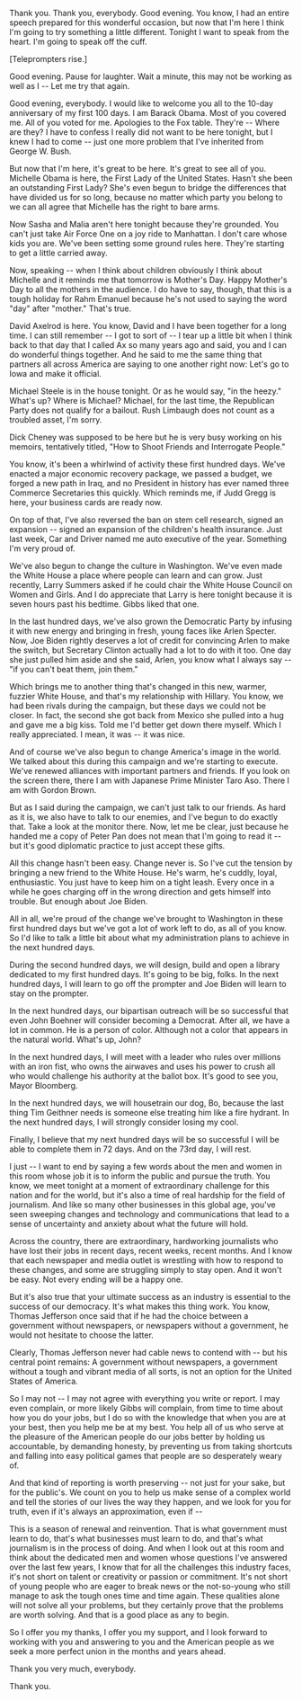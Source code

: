 Thank you. Thank you, everybody. Good evening. You know, I had an entire speech prepared for this wonderful occasion, but now that I'm here I think I'm going to try something a little different. Tonight I want to speak from the heart. I'm going to speak off the cuff.

\[Teleprompters rise.\]

Good evening. Pause for laughter. Wait a minute, this may not be working as well as I -- Let me try that again.

Good evening, everybody. I would like to welcome you all to the 10-day anniversary of my first 100 days. I am Barack Obama. Most of you covered me. All of you voted for me. Apologies to the Fox table. They're -- Where are they? I have to confess I really did not want to be here tonight, but I knew I had to come -- just one more problem that I've inherited from George W. Bush.

But now that I'm here, it's great to be here. It's great to see all of you. Michelle Obama is here, the First Lady of the United States. Hasn't she been an outstanding First Lady? She's even begun to bridge the differences that have divided us for so long, because no matter which party you belong to we can all agree that Michelle has the right to bare arms.

Now Sasha and Malia aren't here tonight because they're grounded. You can't just take Air Force One on a joy ride to Manhattan. I don't care whose kids you are. We've been setting some ground rules here. They're starting to get a little carried away.

Now, speaking -- when I think about children obviously I think about Michelle and it reminds me that tomorrow is Mother's Day. Happy Mother's Day to all the mothers in the audience. I do have to say, though, that this is a tough holiday for Rahm Emanuel because he's not used to saying the word "day" after "mother." That's true.

David Axelrod is here. You know, David and I have been together for a long time. I can still remember -- I got to sort of -- I tear up a little bit when I think back to that day that I called Ax so many years ago and said, you and I can do wonderful things together. And he said to me the same thing that partners all across America are saying to one another right now: Let's go to Iowa and make it official.

Michael Steele is in the house tonight. Or as he would say, "in the heezy." What's up? Where is Michael? Michael, for the last time, the Republican Party does not qualify for a bailout. Rush Limbaugh does not count as a troubled asset, I'm sorry.

Dick Cheney was supposed to be here but he is very busy working on his memoirs, tentatively titled, "How to Shoot Friends and Interrogate People."

You know, it's been a whirlwind of activity these first hundred days. We've enacted a major economic recovery package, we passed a budget, we forged a new path in Iraq, and no President in history has ever named three Commerce Secretaries this quickly. Which reminds me, if Judd Gregg is here, your business cards are ready now.

On top of that, I've also reversed the ban on stem cell research, signed an expansion -- signed an expansion of the children's health insurance. Just last week, Car and Driver named me auto executive of the year. Something I'm very proud of.

We've also begun to change the culture in Washington. We've even made the White House a place where people can learn and can grow. Just recently, Larry Summers asked if he could chair the White House Council on Women and Girls. And I do appreciate that Larry is here tonight because it is seven hours past his bedtime. Gibbs liked that one.

In the last hundred days, we've also grown the Democratic Party by infusing it with new energy and bringing in fresh, young faces like Arlen Specter. Now, Joe Biden rightly deserves a lot of credit for convincing Arlen to make the switch, but Secretary Clinton actually had a lot to do with it too. One day she just pulled him aside and she said, Arlen, you know what I always say -- "if you can't beat them, join them."

Which brings me to another thing that's changed in this new, warmer, fuzzier White House, and that's my relationship with Hillary. You know, we had been rivals during the campaign, but these days we could not be closer. In fact, the second she got back from Mexico she pulled into a hug and gave me a big kiss. Told me I'd better get down there myself. Which I really appreciated. I mean, it was -- it was nice.

And of course we've also begun to change America's image in the world. We talked about this during this campaign and we're starting to execute. We've renewed alliances with important partners and friends. If you look on the screen there, there I am with Japanese Prime Minister Taro Aso. There I am with Gordon Brown.

But as I said during the campaign, we can't just talk to our friends. As hard as it is, we also have to talk to our enemies, and I've begun to do exactly that. Take a look at the monitor there. Now, let me be clear, just because he handed me a copy of Peter Pan does not mean that I'm going to read it -- but it's good diplomatic practice to just accept these gifts.

All this change hasn't been easy. Change never is. So I've cut the tension by bringing a new friend to the White House. He's warm, he's cuddly, loyal, enthusiastic. You just have to keep him on a tight leash. Every once in a while he goes charging off in the wrong direction and gets himself into trouble. But enough about Joe Biden.

All in all, we're proud of the change we've brought to Washington in these first hundred days but we've got a lot of work left to do, as all of you know. So I'd like to talk a little bit about what my administration plans to achieve in the next hundred days.

During the second hundred days, we will design, build and open a library dedicated to my first hundred days. It's going to be big, folks. In the next hundred days, I will learn to go off the prompter and Joe Biden will learn to stay on the prompter.

In the next hundred days, our bipartisan outreach will be so successful that even John Boehner will consider becoming a Democrat. After all, we have a lot in common. He is a person of color. Although not a color that appears in the natural world. What's up, John?

In the next hundred days, I will meet with a leader who rules over millions with an iron fist, who owns the airwaves and uses his power to crush all who would challenge his authority at the ballot box. It's good to see you, Mayor Bloomberg.

In the next hundred days, we will housetrain our dog, Bo, because the last thing Tim Geithner needs is someone else treating him like a fire hydrant. In the next hundred days, I will strongly consider losing my cool.

Finally, I believe that my next hundred days will be so successful I will be able to complete them in 72 days. And on the 73rd day, I will rest.

I just -- I want to end by saying a few words about the men and women in this room whose job it is to inform the public and pursue the truth. You know, we meet tonight at a moment of extraordinary challenge for this nation and for the world, but it's also a time of real hardship for the field of journalism. And like so many other businesses in this global age, you've seen sweeping changes and technology and communications that lead to a sense of uncertainty and anxiety about what the future will hold.

Across the country, there are extraordinary, hardworking journalists who have lost their jobs in recent days, recent weeks, recent months. And I know that each newspaper and media outlet is wrestling with how to respond to these changes, and some are struggling simply to stay open. And it won't be easy. Not every ending will be a happy one.

But it's also true that your ultimate success as an industry is essential to the success of our democracy. It's what makes this thing work. You know, Thomas Jefferson once said that if he had the choice between a government without newspapers, or newspapers without a government, he would not hesitate to choose the latter.

Clearly, Thomas Jefferson never had cable news to contend with -- but his central point remains: A government without newspapers, a government without a tough and vibrant media of all sorts, is not an option for the United States of America.

So I may not -- I may not agree with everything you write or report. I may even complain, or more likely Gibbs will complain, from time to time about how you do your jobs, but I do so with the knowledge that when you are at your best, then you help me be at my best. You help all of us who serve at the pleasure of the American people do our jobs better by holding us accountable, by demanding honesty, by preventing us from taking shortcuts and falling into easy political games that people are so desperately weary of.

And that kind of reporting is worth preserving -- not just for your sake, but for the public's. We count on you to help us make sense of a complex world and tell the stories of our lives the way they happen, and we look for you for truth, even if it's always an approximation, even if --

This is a season of renewal and reinvention. That is what government must learn to do, that's what businesses must learn to do, and that's what journalism is in the process of doing. And when I look out at this room and think about the dedicated men and women whose questions I've answered over the last few years, I know that for all the challenges this industry faces, it's not short on talent or creativity or passion or commitment. It's not short of young people who are eager to break news or the not-so-young who still manage to ask the tough ones time and time again. These qualities alone will not solve all your problems, but they certainly prove that the problems are worth solving. And that is a good place as any to begin.

So I offer you my thanks, I offer you my support, and I look forward to working with you and answering to you and the American people as we seek a more perfect union in the months and years ahead.

Thank you very much, everybody.

Thank you.

